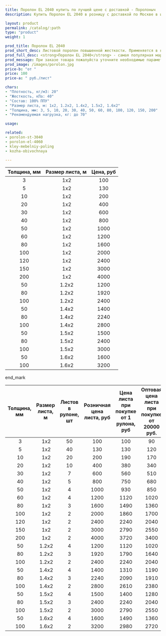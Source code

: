 ```yaml
---
title: Поролон EL 2040 купить по лучшей цене с доставкой - Поролоныч
description: Купить Поролон EL 2040 в розницу с доставкой по Москве в интернет-магазине Поролоныча.

layout: product
permalink: /catalog/:path
type: "product"
weight: 1

prod_title: Поролон EL 2040
prod_short_desc: Листовой поролон повышенной жесткости. Применяется в качестве наполнителя для мягкой мебели.
prod_full_desc: <strong>Поролон EL 2040</strong> - самая популярная марка листового поролона повышенной жесткости. Благодаря оптимальному сочетанию практичности, удобства использования и стоимости, широко применяется в самых различных отраслях.
prod_message: При заказе товара пожалуйста уточните необходимые параметры (толщина, размер листа и количество листов).
prod_image: /images/porolon.jpg
price-b: "от "
price: 100
price-a: " руб./лист"

chars:
- "Плотность, кг/м3: 20"
- "Жесткость, кПа: 40"
- "Состав: 100% ППУ"
- "Размер листа, м: 1х2, 1.2х2, 1.4х2, 1.5х2, 1.6х2"
- "Толщина, мм: 3, 5, 10, 20, 30, 40, 50, 60, 80, 100, 120, 150, 200"
- "Рекомендуемая нагрузка, кг: до 70"

usage:

related:
- porolon-st-3040
- porolon-el-4060
- kley-mebelniy-poling
- kozha-obivochnaya

---
```

| Толщина, мм | Размер листа, м | Цена, руб |
|:-----------:|:---------------:|:-------------------:|
3| 1x2|100
5| 1x2|130
10| 1x2|200
20| 1x2|400
30| 1x2|600
40| 1x2|800
50| 1x2|1000
60| 1x2|1200
80| 1x2|1600
100| 1x2|2000
120| 1x2|2400
150| 1x2|3000
200| 1x2|4000
50| 1.2х2|1200
80| 1.2х2|1920
100| 1.2х2|2400
50| 1.4х2|1400
80| 1.4х2|2240
100| 1.4х2|2800
50| 1.5х2|1500
80| 1.5х2|2400
100| 1.5х2|3000
50| 1.6х2|1600
100| 1.6х2|3200

end_mark

| Толщина, мм | Размер листа, м | Листов в рулоне, шт | Розничная цена листа, руб | Цена листа при покупке от 1 рулона, руб | Оптовая цена листа при покупке от 20000 руб. |
|:-----------:|:---------------:|:-------------------:|:---------------------------:|:-----------------------------------------:|:----------------------------------------------:|
 3| 1x2|50|100|100|90
 5| 1x2|40|130|130|120
 10| 1x2|20|200|190|170
 20| 1x2|10|400|380|340
 30| 1x2|7|600|560|510
 40| 1x2|5|800|750|680
 50| 1x2|4|1000|930|850
 60| 1x2|4|1200|1120|1020
 80| 1x2|3|1600|1490|1360
 100| 1x2|2|2000|1860|1700
 120| 1x2|2|2400|2240|2040
 150| 1x2|2|3000|2790|2550
 200| 1x2|2|4000|3720|3400
 50| 1.2х2|4|1200|1120|1020
 80| 1.2х2|3|1920|1790|1640
 100| 1.2х2|2|2400|2240|2040
 50| 1.4х2|4|1400|1310|1190
 80| 1.4х2|3|2240|2090|1910
 100| 1.4х2|2|2800|2610|2380
 50| 1.5х2|4|1500|1400|1280
 80| 1.5х2|3|2400|2240|2040
 100| 1.5х2|2|3000|2790|2550
 50| 1.6х2|4|1600|1490|1360
 100| 1.6х2|2|3200|2980|2720

